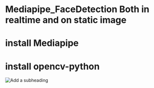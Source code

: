 # Mediapipe_FaceDetection Both in realtime and on static image 
# install Mediapipe
# install opencv-python





![Add a subheading](https://user-images.githubusercontent.com/98689629/189743982-1b384281-2d1e-421f-ae07-48db5ec4be70.png)
